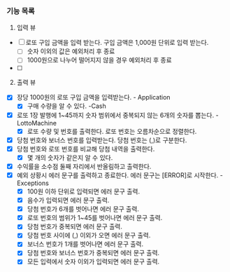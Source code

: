 ### 기능 목록

1. 입력 뷰

- [ ] 로또 구입 금액을 입력 받는다. 구입 금액은 1,000원 단위로 입력 받는다.
    - [ ] 숫자 이외의 값은 예외처리 후 종료
    - [ ] 1000원으로 나누어 떨어지지 않을 경우 예외처리 후 종료
- [ ]

2. 출력 뷰

- [x] 장당 1000원의 로또 구입 금액을 입력받는다. - Application
    - [x] 구매 수량을 알 수 있다. -Cash
- [x] 로또 1장 발행에 1~45까지 숫자 범위에서 중복되지 않는 6개의 숫자를 뽑는다. -LottoMachine
    - [x] 로또 수량 및 번호를 출력한다. 로또 번호는 오름차순으로 정렬한다.
- [x] 당첨 번호와 보너스 번호를 입력받는다. 당첨 번호는 (,)로 구분한다.
- [x] 당첨 번호와 로또 번호를 비교해 당첨 내역을 출력한다.
    - [x] 몇 개의 숫자가 같은지 알 수 있다.
- [x] 수익률을 소수점 둘째 자리에서 반올림하고 출력한다.
- [x] 예외 상황시 에러 문구를 출력하고 종료한다. 에러 문구는 [ERROR]로 시작한다. -Exceptions
    - [x] 100원 이하 단위로 입력되면 에러 문구 출력.
    - [x] 음수가 입력되면 에러 문구 출력.
    - [x] 당첨 번호가 6개를 벗어나면 에러 문구 출력.
    - [x] 로또 번호의 범위가 1~45를 벗어나면 에러 문구 출력.
    - [x] 당첨 번호가 중복되면 에러 문구 출력.
    - [x] 당첨 번호 사이에 (,) 이외가 오면 에러 문구 출력.
    - [x] 보너스 번호가 1개를 벗어나면 에러 문구 출력.
    - [x] 당첨 번호와 보너스 번호가 중복되면 에러 문구 출력.
    - [x] 모든 입력에서 숫자 이외가 입력되면 에러 문구 출력.